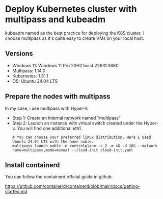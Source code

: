 
# Deploy Kubernetes cluster with multipass and kubeadm

kubeadm named as the best practice for deploying the K8S cluster. I choose multipass as it's quite easy to create VMs on your local host.


## Versions
* Windows 11: Windows 11 Pro 23H2 build 22631.3880
* Multipass: 1.14.0
* Kubernetes: 1.31.1
* OS: Ubuntu 24.04 LTS

## Prepare the nodes with multipass
In my case, i use multipass with Hyper-V.

- Step 1: Create an internal network named "multipass"
- Step 2: Launch an instance with virtual switch created under the Hyper-v. You will find one additional eth1.
    ```console
    # You can choose your preferred linux distribution. Here I used Ubuntu 24.04 LTS with the name noble.
    multipass launch noble -n controlplane -c 2 -m 4G -d 10G --network name=multipass,mode=manual --cloud-init cloud-init.yaml
    ```


## Install containerd
You can follow the containerd official guide in github.

https://github.com/containerd/containerd/blob/main/docs/getting-started.md
